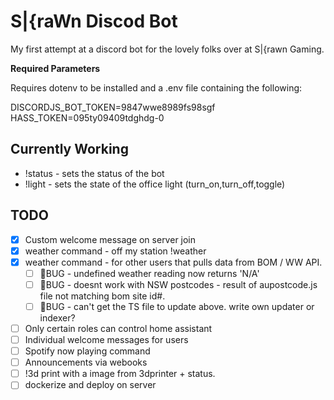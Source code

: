 # S|{raWn Discod Bot

My first attempt at a discord bot for the lovely folks over at S|{rawn Gaming.

**Required Parameters**

Requires dotenv to be installed and a .env file containing the following:

DISCORDJS_BOT_TOKEN=9847wwe8989fs98sgf
HASS_TOKEN=095ty09409tdghdg-0

## Currently Working

- !status <new bot status> - sets the status of the bot
- !light <command> - sets the state of the office light (turn_on,turn_off,toggle)

## TODO

- [x] Custom welcome message on server join
- [x] weather command - off my station !weather
- [x] weather command - for other users that pulls data from BOM / WW API.
  - [ ] :bug:BUG - undefined weather reading now returns 'N/A'
  - [ ] :bug:BUG - doesnt work with NSW postcodes - result of aupostcode.js file not matching bom site id#.
  - [ ] :bug:BUG - can't get the TS file to update above. write own updater or indexer?
- [ ] Only certain roles can control home assistant
- [ ] Individual welcome messages for users
- [ ] Spotify now playing command
- [ ] Announcements via webooks
- [ ] !3d print with a image from 3dprinter + status.
- [ ] dockerize and deploy on server
